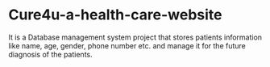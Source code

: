 # Cure4u-a-health-care-website
It is a Database management system project  that stores patients information like name, age, gender, phone number etc. and manage it for the future diagnosis of the patients.
